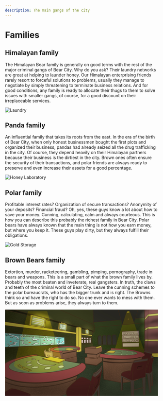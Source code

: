 ```yaml
---
description: The main gangs of the city
---
```


# Families

## Himalayan family

The Himalayan Bear family is generally on good terms with the rest of the major criminal gangs of Bear City. Why do you ask? Their laundry networks are great at helping to launder honey. Our Himalayan enterprising friends rarely resort to forceful solutions to problems, usually they manage to negotiate by simply threatening to terminate business relations. And for good conditions, any family is ready to allocate their thugs to them to solve issues with smaller gangs, of course, for a good discount on their irreplaceable services.

![Laundry](../.gitbook/assets/families_laundry.png)

## Panda family

An influential family that takes its roots from the east. In the era of the birth of Bear City, when only honest businessmen bought the first plots and organized their business, pandas had already seized all the drug trafficking in the city. Of course, they depend heavily on their Himalayan partners because their business is the dirtiest in the city. Brown ones often ensure the security of their transactions, and polar friends are always ready to preserve and even increase their assets for a good percentage.

![Honey Laboratory](../.gitbook/assets/families_meth_lab.png)

## Polar family

Profitable interest rates? Organization of secure transactions? Anonymity of your deposits? Financial fraud? Oh, yes, these guys know a lot about how to save your money. Cunning, calculating, calm and always courteous. This is how you can describe this probably the richest family in Bear City. Polar bears have always known that the main thing is not how you earn money, but where you keep it. These guys play dirty, but they always fulfill their obligations.

![Gold Storage](../.gitbook/assets/families_gold_safe.png)

## Brown Bears family

Extortion, murder, racketeering, gambling, pimping, pornography, trade in bears and weapons. This is a small part of what the brown family lives by. Probably the most beaten and inveterate, real gangsters. In truth, the claws and teeth of the criminal world of Bear City. Leave the cunning schemes to the polar bureaucrats, who has the bigger trunk and is right. The Browns think so and have the right to do so. No one ever wants to mess with them. But as soon as problems arise, they always turn to them.

![Casino](../.gitbook/assets/families_casino.png)
